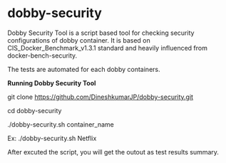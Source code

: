 # dobby-security


Dobby Security Tool is a script based tool for checking security configurations of dobby container. It is based on CIS_Docker_Benchmark_v1.3.1 standard and heavily influenced from docker-bench-security.

The tests are automated for each dobby containers.

**Running Dobby Security Tool**

git clone https://github.com/DineshkumarJP/dobby-security.git

cd dobby-security

./dobby-security.sh container_name

Ex: ./dobby-security.sh Netflix

After excuted the script, you will get the outout as test results summary.
